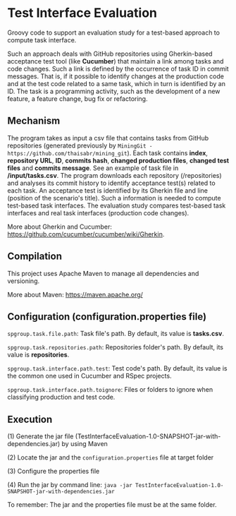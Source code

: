 Test Interface Evaluation
==========

Groovy code to support an evaluation study for a test-based approach to compute task interface.

Such an approach deals with GitHub repositories using Gherkin-based acceptance test tool (like <b>Cucumber</b>) that maintain a link among tasks and code changes. Such a link is defined by the occurrence of task ID in commit messages. That is, if it possible to identify changes at the production code and at the test code related to a same task, which in turn is identified by an ID.
The task is a programming activity, such as the development of a new feature, a feature change, bug fix or refactoring.

Mechanism
-
The program takes as input a csv file that contains tasks from GitHub repositories (generated previously by `MiningGit - https://github.com/thaisabr/mining_git`).
Each task contains <b>index</b>, <b>repository URL</b>, <b>ID</b>, <b>commits hash</b>, <b>changed production files</b>, <b>changed test files</b> and <b>commits message</b>. See an example of task file in <b>/input/tasks.csv</b>.
The program downloads each repository (/repositories) and analyses its commit history to identify acceptance test(s) related to each task. An acceptance test is identified by its Gherkin file and line (position of the scenario's title). Such a information is needed to compute test-based task interfaces.
The evaluation study compares test-based task interfaces and real task interfaces (production code changes).

More about Gherkin and Cucumber: https://github.com/cucumber/cucumber/wiki/Gherkin.

Compilation
-
This project uses Apache Maven to manage all dependencies and versioning. 

More about Maven: https://maven.apache.org/

Configuration (configuration.properties file)
-
`spgroup.task.file.path`:  Task file's path. By default, its value is <b>tasks.csv</b>.

`spgroup.task.repositories.path`: Repositories folder's path. By default, its value is <b>repositories</b>.

`spgroup.task.interface.path.test`: Test code's path. By default, its value is the common one used in Cucumber and RSpec projects.

`spgroup.task.interface.path.toignore`: Files or folders to ignore when classifying production and test code.


Execution
-
(1) Generate the jar file (TestInterfaceEvaluation-1.0-SNAPSHOT-jar-with-dependencies.jar) by using Maven

(2) Locate the jar and the `configuration.properties` file at target folder

(3) Configure the properties file

(4) Run the jar by command line: `java -jar TestInterfaceEvaluation-1.0-SNAPSHOT-jar-with-dependencies.jar`


To remember: The jar and the properties file must be at the same folder.